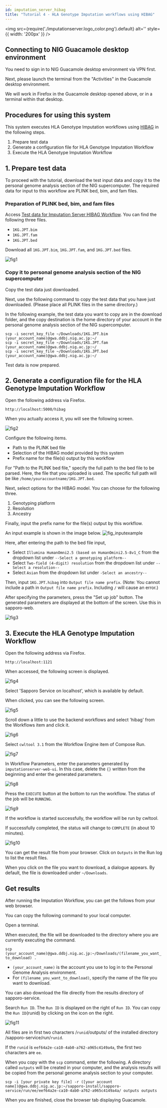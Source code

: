 ```yaml
---
id: imputation_server_hibag
title: "Tutorial 4 - HLA Genotype Imputation workflows using HIBAG"
---
```


<img
  src={require('./imputationserver.logo_color.png').default}
  alt=''
  style={{ width: '200px' }}
/>

## Connecting to NIG Guacamole desktop environment

You need to sign in to NIG Guacamole desktop environment via VPN first.

Next, please launch the terminal from the "Activities" in the Guacamole desktop environment.

We will work in Firefox in the Guacamole desktop opened above, or in a terminal within that desktop.

## Procedures for using this system

This system executes HLA Genotype Imputation workflows using [HIBAG](https://bioconductor.org/packages/release/bioc/html/HIBAG.html) in the following steps.

1. Prepare test data
2. Generate a configuration file for HLA Genotype Imputation Workflow
3. Execute the HLA Genotype Imputation Workflow

## 1. Prepare test data

To proceed with the tutorial, download the test input data and copy it to the personal genome analysis section of the NIG supercomputer.
The required data for input to this workflow are PLINK bed, bim, and fam files.

### Preparation of PLINK bed, bim, and fam files

Access [Test data for Imputation Server HIBAG Workflow](https://zenodo.org/records/10579034).
You can find the following three files.

- `1KG.JPT.bim`
- `1KG.JPT.fam`
- `1KG.JPT.bed`

Download all `1KG.JPT.bim`, `1KG.JPT.fam`, and `1KG.JPT.bed` files.

![fig1](./imputation_server_hibag_fig1.png)

### Copy it to personal genome analysis section of the NIG supercomputer

Copy the test data just downloaded.

Next, use the following command to copy the test data that you have just downloaded.
(Please place all PLINK files in the same directory.)

In the following example, the test data you want to copy are in the download folder, and the copy destination is the home directory of your account in the personal genome analysis section of the NIG supercomputer.

```
scp -i secret_key_file ~/Downloads/1KG.JPT.bim (your_account_name)@gwa.ddbj.nig.ac.jp:~/
scp -i secret_key_file ~/Downloads/1KG.JPT.fam (your_account_name)@gwa.ddbj.nig.ac.jp:~/
scp -i secret_key_file ~/Downloads/1KG.JPT.bed (your_account_name)@gwa.ddbj.nig.ac.jp:~/
```

Test data is now prepared.

## 2. Generate a configuration file for the HLA Genotype Imputation Workflow

Open the following address via Firefox.

```
http://localhost:5000/hibag
```

When you actually access it, you will see the following screen.

![fig2](./imputation_server_hibag_fig2.png)

Configure the following items.

- Path to the PLINK bed file
- Selection of the HIBAG model provided by this system
- Prefix name for the file(s) output by this workflow

For "Path to the PLINK bed file," specify the full path to the bed file to be parsed.
Here, the file that you uploaded is used.
The specific full path will be like `/home/youraccountname/1KG.JPT.bed`.

Next, select options for the HIBAG model.
You can choose for the following three.

1. Genotyping platform
2. Resolution
3. Ancestry

Finally, input the prefix name for the file(s) output by this workflow.

An input example is shown in the image below.
![fig_inputexample](./imputation_server_hibag_fig_inputexample.png)

Here, after entering the path to the bed file input,

- Select `Illumina HumanOmni2.5 (based on HumanOmini2.5-8v1_C` from the dropdown list under `--Select a genotyping platform--`
- Select `Two-field (4-digit) resolution` from the dropdown list under `--Select a resolution--`
- Select `Asian` from the dropdown list under `-Select an ancestry--`

Then, input `1KG.JPT.hibag` into `Output file name prefix`.
(Note: You cannot include a path in `Output file name prefix`. Including `/` will cause an error.)

After specifying the parameters, press the "Set up job" button.
The generated parameters are displayed at the bottom of the screen.
Use this in sapporo-web.

![fig3](./imputation_server_hibag_fig3.png)

## 3. Execute the HLA Genotype Imputation Workflow

Open the following address via Firefox.

```
http://localhost:1121
```

When accessed, the following screen is displayed.

![fig4](./imputation_server_hibag_fig4.png)

Select 'Sapporo Service on localhost', which is available by default.

When clicked, you can see the following screen.

![fig5](./imputation_server_hibag_fig5.png)

Scroll down a little to use the backend workflows and select 'hibag' from the Workflows item and click it.

![fig6](./imputation_server_hibag_fig6.png)

Select `cwltool 3.1` from the Workflow Engine item of Compose Run.

![fig7](./imputation_server_hibag_fig7.png)

In Workflow Parameters, enter the parameters generated by `imputationserver-web-ui`.
In this case, delete the `{}` written from the beginning and enter the generated parameters.

![fig8](./imputation_server_hibag_fig8.png)

Press the `EXECUTE` button at the bottom to run the workflow. The status of the job will be `RUNNING`.

![fig9](./imputation_server_hibag_fig9.png)

If the workflow is started successfully, the workflow will be run by cwltool.

If successfully completed, the status will change to `COMPLETE` (in about 10 minutes).

![fig10](./imputation_server_hibag_fig10.png)

You can get the result file from your browser. Click on `Outputs` in the Run log to list the result files.

When you click on the file you want to download, a dialogue appears. By default, the file is downloaded under `~/Downloads`.

## Get results

After running the Imputation Workflow, you can get the follows from your web browser.

You can copy the following command to your local computer.

Open a terminal.

When executed, the file will be downloaded to the directory where you are currently executing the command.

`scp (your_account_name)@gwa.ddbj.nig.ac.jp:~/Downloads/(filename_you_want_to_download) .`

- `(your_account_name)` is the account you use to log in to the Personal Genome Analysis environment.
- For `(filename_you_want_to_download)`, specify the name of the file you want to download.
 
You can also download the file directly from the results directory of sapporo-service.

Search `Run ID`. The `Run ID` is displayed on the right of `Run ID`. You can copy the `Run ID`(runid) by clicking on the icon on the right.

![fig11](./imputation_server_hibag_fig11.png)

All files are in first two characters /`runid`/outputs/ of the installed directory /sapporo-service/run/`runid`.

If the `runid` is `eef64a2e-ca10-4ab0-a762-a965c4149a4a`, the first two characters are `ee`.

When you copy with the `scp` command, enter the following. A directory called `outputs` will be created in your computer,
and the analysis results will be copied from the personal genome analysis section to your computer.

```
scp -i [your private key file] -r ([your account name])@gwa.ddbj.nig.ac.jp:~/sapporo-install/sapporo-service/run/ee/eef64a2e-ca10-4ab0-a762-a965c4149a4a/ outputs outputs
```

When you are finished, close the browser tab displaying Guacamole.
